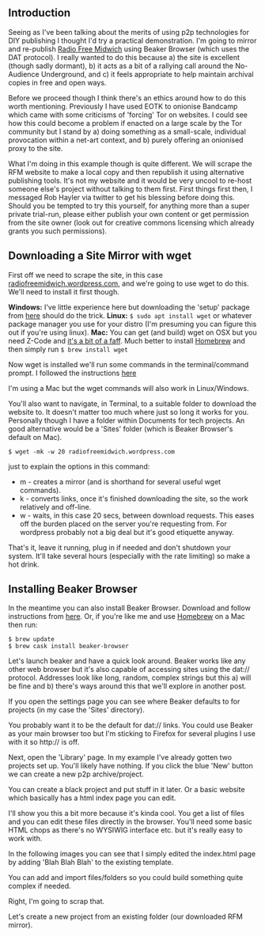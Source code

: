 

## Introduction

Seeing as I've been talking about the merits of using p2p technologies for DIY publishing I thought I'd try a practical demonstration. I'm going to mirror and re-publish [Radio Free Midwich](rfm) using Beaker Browser (which uses the DAT protocol). I really wanted to do this because a) the site is excellent (though sadly dormant), b) it acts as a bit of a rallying call around the No-Audience Underground, and c) it feels appropriate to help maintain archival copies in free and open ways.

Before we proceed though I think there's an ethics around how to do this worth mentioning. Previously I have used EOTK to onionise Bandcamp which came with some criticisms of 'forcing' Tor on websites. I could see how this could become a problem if enacted on a large scale by the Tor community but I stand by a) doing something as a small-scale, individual provocation within a net-art context, and b) purely offering an onionised proxy to the site.

What I'm doing in this example though is quite different. We will scrape the RFM website to make a local copy and then republish it using alternative publishing tools. It's not my website and it would be very uncool to re-host someone else's project without talking to them first. First things first then, I messaged Rob Hayler via twitter to get his blessing before doing this. Should you be tempted to try this yourself, for anything more than a super private trial-run, please either publish your own content or get permission from the site owner (look out for creative commons licensing which already grants you such permissions).

## Downloading a Site Mirror with wget

First off we need to scrape the site, in this case [radiofreemidwich.wordpress.com](radiofreemidwich.wordpress.com), and we're going to use wget to do this. We'll need to install it first though.

__Windows:__ I've little experience here but downloading the 'setup' package from [here](http://gnuwin32.sourceforge.net/packages/wget.htm) should do the trick.
__Linux:__ ```$ sudo apt install wget``` or whatever package manager you use for your distro (I'm presuming you can figure this out if you're using linux).
__Mac:__ You can get (and build) wget on OSX but you need Z-Code and [it's a bit of a faff](http://osxdaily.com/2012/05/22/install-wget-mac-os-x/). Much better to install [Homebrew](https://brew.sh/) and then simply run ```$ brew install wget```

Now wget is installed we'll run some commands in the terminal/command prompt. I followed the instructions [here](https://fosswire.com/post/2008/04/create-a-mirror-of-a-website-with-wget/)

I'm using a Mac but the wget commands will also work in Linux/Windows.

You'll also want to navigate, in Terminal, to a suitable folder to download the website to. It doesn't matter too much where just so long it works for you. Personally though I have a folder within Documents for tech projects. An good alternative would be a 'Sites' folder (which is Beaker Browser's default on Mac).

```
$ wget -mk -w 20 radiofreemidwich.wordpress.com
```

just to explain the options in this command:
- m - creates a mirror (and is shorthand for several useful wget commands).
- k - converts links, once it's finished downloading the site, so the work relatively and off-line.
- w - waits, in this case 20 secs, between download requests. This eases off the burden placed on the server you're requesting from. For wordpress probably not a big deal but it's good etiquette anyway.

That's it, leave it running, plug in if needed and don't shutdown your system. It'll take several hours (especially with the rate limiting) so make a hot drink.

## Installing Beaker Browser

In the meantime you can also install Beaker Browser. Download and follow instructions from [here](https://beakerbrowser.com/). Or, if you're like me and use [Homebrew](https://brew.sh/) on a Mac then run:

```
$ brew update
$ brew cask install beaker-browser
```

Let's launch beaker and have a quick look around. Beaker works like any other web browser but it's also capable of accessing sites using the dat:// protocol. Addresses look like long, random, complex strings but this a) will be fine and b) there's ways around this that we'll explore in another post.

If you open the settings page you can see where Beaker defaults to for projects (in my case the 'Sites' directory).

You probably want it to be the default for dat:// links. You could use Beaker as your main browser too but I'm sticking to Firefox for several plugins I use with it so http:// is off.

Next, open the 'Library' page. In my example I've already gotten two projects set up. You'll likely have nothing. If you click the blue 'New' button we can create a new p2p archive/project.

You can create a black project and put stuff in it later. Or a basic website which basically has a html index page you can edit.

I'll show you this a bit more because it's kinda cool. You get a list of files and you can edit these files directly in the browser. You'll need some basic HTML chops as there's no WYSIWIG interface etc. but it's really easy to work with.

In the following images you can see that I simply edited the index.html page by adding 'Blah Blah Blah' to the existing template.

You can add and import files/folders so you could build something quite complex if needed.

Right, I'm going to scrap that.

Let's create a new project from an existing folder (our downloaded RFM mirror).
